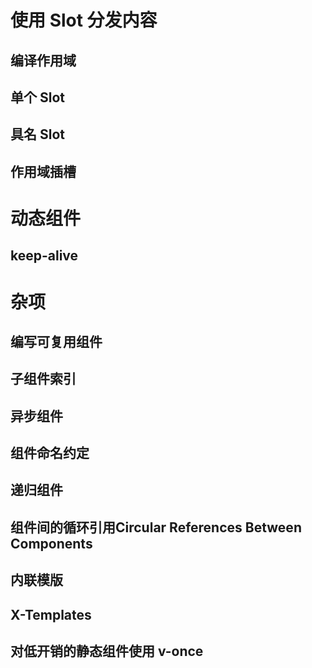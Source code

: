 # 使用 Slot 分发内容
## 编译作用域
## 单个 Slot
## 具名 Slot
## 作用域插槽
# 动态组件
## keep-alive
# 杂项
## 编写可复用组件
## 子组件索引
## 异步组件
## 组件命名约定
## 递归组件
## 组件间的循环引用Circular References Between Components
## 内联模版
## X-Templates
## 对低开销的静态组件使用 v-once